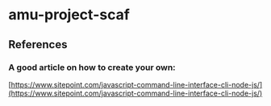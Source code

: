 # amu-project-scaf

## References
### A good article on how to create your own:
[https://www.sitepoint.com/javascript-command-line-interface-cli-node-js/](https://www.sitepoint.com/javascript-command-line-interface-cli-node-js/)